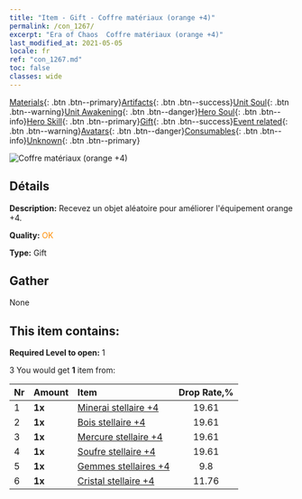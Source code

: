 ```yaml
---
title: "Item - Gift - Coffre matériaux (orange +4)"
permalink: /con_1267/
excerpt: "Era of Chaos  Coffre matériaux (orange +4)"
last_modified_at: 2021-05-05
locale: fr
ref: "con_1267.md"
toc: false
classes: wide
---
```

 [Materials](/ItemsFR/){: .btn .btn--primary}[Artifacts](/ItemsFR/Artifacts/){: .btn .btn--success}[Unit Soul](/ItemsFR/UnitSoul/){: .btn .btn--warning}[Unit Awakening](/ItemsFR/UnitAwakening/){: .btn .btn--danger}[Hero Soul](/ItemsFR/HeroSoul/){: .btn .btn--info}[Hero Skill](/ItemsFR/HeroSkill/){: .btn .btn--primary}[Gift](/ItemsFR/Gift/){: .btn .btn--success}[Event related](/ItemsFR/Events/){: .btn .btn--warning}[Avatars](/ItemsFR/Avatars/){: .btn .btn--danger}[Consumables](/ItemsFR/Consumables/){: .btn .btn--info}[Unknown](/ItemsFR/Unknown/){: .btn .btn--primary}

 ![Coffre matériaux (orange +4)](/images/t/i_304002.png)

## Détails
 **Description:** Recevez un objet aléatoire pour améliorer l'équipement orange +4.

 **Quality:** <span style="color: #FF8C00">OK</span>

 **Type:** Gift

## Gather

  None

## This item contains:

 **Required Level to open:** 1

 3 You would get **1** item  from:

  | Nr | Amount |     Item    | Drop Rate,% |
  |:---|:-------|:------------|:---------:|
  | 1 |  **1x** | [Minerai stellaire +4](/ItemsFR/mat_89/) | 19.61 | 
  | 2 |  **1x** | [Bois stellaire +4](/ItemsFR/mat_90/) | 19.61 | 
  | 3 |  **1x** | [Mercure stellaire +4](/ItemsFR/mat_91/) | 19.61 | 
  | 4 |  **1x** | [Soufre stellaire +4](/ItemsFR/mat_92/) | 19.61 | 
  | 5 |  **1x** | [Gemmes stellaires +4](/ItemsFR/mat_93/) | 9.8 | 
  | 6 |  **1x** | [Cristal stellaire +4](/ItemsFR/mat_94/) | 11.76 | 
